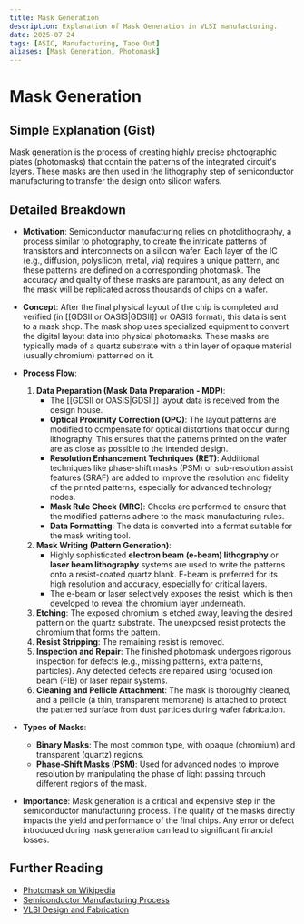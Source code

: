 ```yaml
---
title: Mask Generation
description: Explanation of Mask Generation in VLSI manufacturing.
date: 2025-07-24
tags: [ASIC, Manufacturing, Tape Out]
aliases: [Mask Generation, Photomask]
---
```


# Mask Generation

## Simple Explanation (Gist)
Mask generation is the process of creating highly precise photographic plates (photomasks) that contain the patterns of the integrated circuit's layers. These masks are then used in the lithography step of semiconductor manufacturing to transfer the design onto silicon wafers.

## Detailed Breakdown

*   **Motivation**: Semiconductor manufacturing relies on photolithography, a process similar to photography, to create the intricate patterns of transistors and interconnects on a silicon wafer. Each layer of the IC (e.g., diffusion, polysilicon, metal, via) requires a unique pattern, and these patterns are defined on a corresponding photomask. The accuracy and quality of these masks are paramount, as any defect on the mask will be replicated across thousands of chips on a wafer.

*   **Concept**: After the final physical layout of the chip is completed and verified (in [[GDSII or OASIS|GDSII]] or OASIS format), this data is sent to a mask shop. The mask shop uses specialized equipment to convert the digital layout data into physical photomasks. These masks are typically made of a quartz substrate with a thin layer of opaque material (usually chromium) patterned on it.

*   **Process Flow**:
    1.  **Data Preparation (Mask Data Preparation - MDP)**:
        *   The [[GDSII or OASIS|GDSII]] layout data is received from the design house.
        *   **Optical Proximity Correction (OPC)**: The layout patterns are modified to compensate for optical distortions that occur during lithography. This ensures that the patterns printed on the wafer are as close as possible to the intended design.
        *   **Resolution Enhancement Techniques (RET)**: Additional techniques like phase-shift masks (PSM) or sub-resolution assist features (SRAF) are added to improve the resolution and fidelity of the printed patterns, especially for advanced technology nodes.
        *   **Mask Rule Check (MRC)**: Checks are performed to ensure that the modified patterns adhere to the mask manufacturing rules.
        *   **Data Formatting**: The data is converted into a format suitable for the mask writing tool.
    2.  **Mask Writing (Pattern Generation)**:
        *   Highly sophisticated **electron beam (e-beam) lithography** or **laser beam lithography** systems are used to write the patterns onto a resist-coated quartz blank. E-beam is preferred for its high resolution and accuracy, especially for critical layers.
        *   The e-beam or laser selectively exposes the resist, which is then developed to reveal the chromium layer underneath.
    3.  **Etching**: The exposed chromium is etched away, leaving the desired pattern on the quartz substrate. The unexposed resist protects the chromium that forms the pattern.
    4.  **Resist Stripping**: The remaining resist is removed.
    5.  **Inspection and Repair**: The finished photomask undergoes rigorous inspection for defects (e.g., missing patterns, extra patterns, particles). Any detected defects are repaired using focused ion beam (FIB) or laser repair systems.
    6.  **Cleaning and Pellicle Attachment**: The mask is thoroughly cleaned, and a pellicle (a thin, transparent membrane) is attached to protect the patterned surface from dust particles during wafer fabrication.

*   **Types of Masks**:
    *   **Binary Masks**: The most common type, with opaque (chromium) and transparent (quartz) regions.
    *   **Phase-Shift Masks (PSM)**: Used for advanced nodes to improve resolution by manipulating the phase of light passing through different regions of the mask.

*   **Importance**: Mask generation is a critical and expensive step in the semiconductor manufacturing process. The quality of the masks directly impacts the yield and performance of the final chips. Any error or defect introduced during mask generation can lead to significant financial losses.

## Further Reading

*   [Photomask on Wikipedia](https://en.wikipedia.org/wiki/Photomask)
*   [Semiconductor Manufacturing Process](https://www.synopsys.com/glossary/what-is-semiconductor-manufacturing.html)
*   [VLSI Design and Fabrication](https://www.amazon.com/VLSI-Design-Fabrication-Prentice-Hall-Electrical/dp/0139427777)